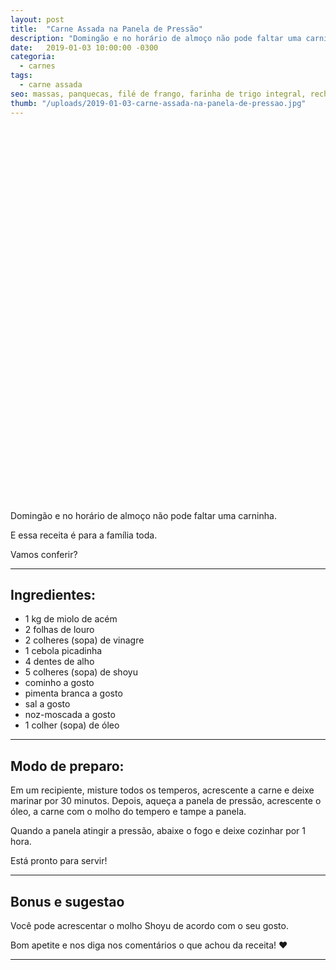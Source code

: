 ```yaml
---
layout: post
title:  "Carne Assada na Panela de Pressão"
description: "Domingão e no horário de almoço não pode faltar uma carninha. E essa receita é para a família toda. Vamos conferir?"
date:   2019-01-03 10:00:00 -0300
categoria:
  - carnes
tags:
  - carne assada
seo: massas, panquecas, filé de frango, farinha de trigo integral, recheio, molho branco, panqueca integral
thumb: "/uploads/2019-01-03-carne-assada-na-panela-de-pressao.jpg"
---
```


<div class="adsLeft">
<ins class="adsbygoogle"
     style="display:inline-block;width:160px;height:600px"
     data-ad-client="ca-pub-8078000237589807"
     data-ad-slot="3534346713"></ins>
<script>
(adsbygoogle = window.adsbygoogle || []).push({});
</script>
</div>

Domingão e no horário de almoço não pode faltar uma carninha.

E essa receita é para a família toda.

Vamos conferir?

---

## Ingredientes:
  - 1 kg de miolo de acém
  - 2 folhas de louro
  - 2 colheres (sopa) de vinagre
  - 1 cebola picadinha
  - 4 dentes de alho
  - 5 colheres (sopa) de shoyu
  - cominho a gosto
  - pimenta branca a gosto
  - sal a gosto
  - noz-moscada a gosto
  - 1 colher (sopa) de óleo

---

## Modo de preparo:
Em um recipiente, misture todos os temperos, acrescente a carne e deixe marinar por 30 minutos. Depois, aqueça a panela de pressão, acrescente o óleo, a carne com o molho do tempero e tampe a panela.

Quando a panela atingir a pressão, abaixe o fogo e deixe cozinhar por 1 hora.

Está pronto para servir!

---

## Bonus e sugestao
Você pode acrescentar o molho Shoyu de acordo com o seu gosto.

Bom apetite e nos diga nos comentários o que achou da receita! ❤️

---

<div class="adsRight">
<ins class="adsbygoogle"
     style="display:inline-block;width:160px;height:600px"
     data-ad-client="ca-pub-8078000237589807"
     data-ad-slot="3534346713"></ins>
<script>
(adsbygoogle = window.adsbygoogle || []).push({});
</script>
</div>
